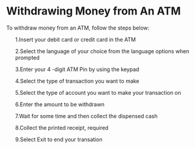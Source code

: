 <h1>Withdrawing Money from An ATM</h1>
<p1>To withdraw money from an ATM, follow the steps below:</p1>
<div>
<ol>
<p>1.Insert your debit card or credit card in the ATM</p>
<p>2.Select the language of your choice from the language options when prompted</p>
<p>3.Enter your 4 -digit ATM Pin by using the keypad</p>
<p>4.Select the type of transaction you want to make</p>
<p>5.Select the type of account you want to make your transaction on</p>
<p>6.Enter the amount to be withdrawn</p>
<p>7.Wait for some time and then collect the dispensed cash</p>
<p>8.Collect the printed receipt, required</p>
<p>9.Select Exit to end your transation</p>
</div>


